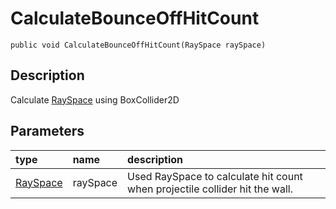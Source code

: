 # CalculateBounceOffHitCount

`public void CalculateBounceOffHitCount(RaySpace raySpace)`

## Description

Calculate [RaySpace](rayspace/) using BoxCollider2D

## Parameters

| type | name | description |
| :--- | :--- | :--- |
| [RaySpace](rayspace/) | raySpace | Used RaySpace to calculate hit count when projectile collider hit the wall. |

